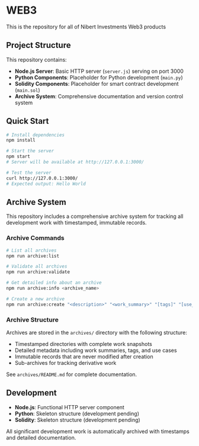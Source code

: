 # WEB3
This is the repository for all of Nibert Investments Web3 products

## Project Structure

This repository contains:
- **Node.js Server**: Basic HTTP server (`server.js`) serving on port 3000
- **Python Components**: Placeholder for Python development (`main.py`)
- **Solidity Components**: Placeholder for smart contract development (`main.sol`)
- **Archive System**: Comprehensive documentation and version control system

## Quick Start

```bash
# Install dependencies
npm install

# Start the server
npm start
# Server will be available at http://127.0.0.1:3000/

# Test the server
curl http://127.0.0.1:3000/
# Expected output: Hello World
```

## Archive System

This repository includes a comprehensive archive system for tracking all development work with timestamped, immutable records.

### Archive Commands

```bash
# List all archives
npm run archive:list

# Validate all archives
npm run archive:validate

# Get detailed info about an archive
npm run archive:info <archive_name>

# Create a new archive
npm run archive:create "<description>" "<work_summary>" "[tags]" "[use_cases]" "[notes]"
```

### Archive Structure

Archives are stored in the `archives/` directory with the following structure:
- Timestamped directories with complete work snapshots
- Detailed metadata including work summaries, tags, and use cases
- Immutable records that are never modified after creation
- Sub-archives for tracking derivative work

See `archives/README.md` for complete documentation.

## Development

- **Node.js**: Functional HTTP server component
- **Python**: Skeleton structure (development pending)
- **Solidity**: Skeleton structure (development pending)

All significant development work is automatically archived with timestamps and detailed documentation.

